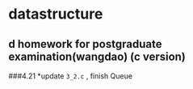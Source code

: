 # datastructure
d
homework for postgraduate examination(wangdao) (c version)
---
###4.21 
*update ```3_2.c``` , finish Queue
